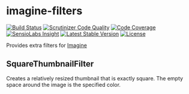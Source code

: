 # imagine-filters

[![Build Status](http://img.shields.io/travis/kbond/imagine-filters.svg?style=flat-square)](https://travis-ci.org/kbond/imagine-filters)
[![Scrutinizer Code Quality](http://img.shields.io/scrutinizer/g/kbond/imagine-filters.svg?style=flat-square)](https://scrutinizer-ci.com/g/kbond/imagine-filters/)
[![Code Coverage](http://img.shields.io/scrutinizer/coverage/g/kbond/imagine-filters.svg?style=flat-square)](https://scrutinizer-ci.com/g/kbond/imagine-filters/)
[![SensioLabs Insight](https://img.shields.io/sensiolabs/i/edab47e2-bfd7-493c-b529-8fe845d53c69.svg?style=flat-square)](https://insight.sensiolabs.com/projects/edab47e2-bfd7-493c-b529-8fe845d53c69)
[![Latest Stable Version](http://img.shields.io/packagist/v/zenstruck/imagine-filters.svg?style=flat-square)](https://packagist.org/packages/zenstruck/imagine-filters)
[![License](http://img.shields.io/packagist/l/zenstruck/imagine-filters.svg?style=flat-square)](https://packagist.org/packages/zenstruck/imagine-filters)

Provides extra filters for [Imagine](https://github.com/avalanche123/Imagine)

## SquareThumbnailFilter

Creates a relatively resized thumbnail that is exactly square.  The empty space around the image is the specified color.

